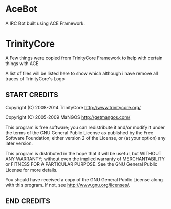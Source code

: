 AceBot
======

A IRC Bot built using ACE Framework.


TrinityCore
===========

A Few things were copied from TrinityCore Framework to help with certain things with ACE

A list of files will be listed here to show which although i have remove all traces of TrinityCore's Logo

START CREDITS
-------------

Copyright (C) 2008-2014 TrinityCore <http://www.trinitycore.org/>

Copyright (C) 2005-2009 MaNGOS <http://getmangos.com/>

This program is free software; you can redistribute it and/or modify it
under the terms of the GNU General Public License as published by the
Free Software Foundation; either version 2 of the License, or (at your
option) any later version.

This program is distributed in the hope that it will be useful, but WITHOUT
ANY WARRANTY; without even the implied warranty of MERCHANTABILITY or
FITNESS FOR A PARTICULAR PURPOSE. See the GNU General Public License for
more details.

You should have received a copy of the GNU General Public License along
with this program. If not, see <http://www.gnu.org/licenses/>.

END CREDITS
-----------

